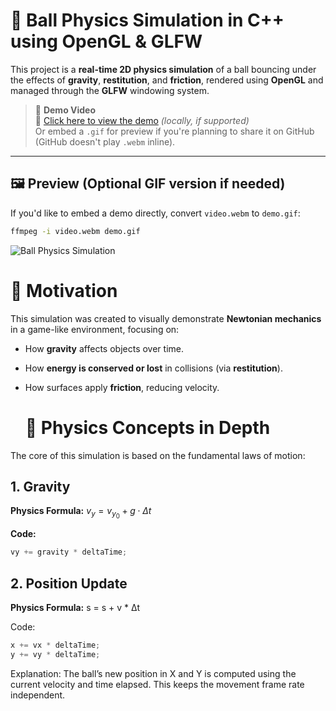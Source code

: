 # 🧪 Ball Physics Simulation in C++ using OpenGL & GLFW

This project is a **real-time 2D physics simulation** of a ball bouncing under the effects of **gravity**, **restitution**, and **friction**, rendered using **OpenGL** and managed through the **GLFW** windowing system.

> 👀 **Demo Video**  
> 🎥 [Click here to view the demo](./video.webm) *(locally, if supported)*  
> Or embed a `.gif` for preview if you're planning to share it on GitHub (GitHub doesn't play `.webm` inline).

---

## 🖼️ Preview (Optional GIF version if needed)

If you'd like to embed a demo directly, convert `video.webm` to `demo.gif`:
```bash
ffmpeg -i video.webm demo.gif
```
![Ball Physics Simulation](demo.gif)

# 🧠 Motivation

This simulation was created to visually demonstrate **Newtonian mechanics** in a game-like environment, focusing on:

* How **gravity** affects objects over time.
* How **energy is conserved or lost** in collisions (via **restitution**).
* How surfaces apply **friction**, reducing velocity.


  # 📐 Physics Concepts in Depth

The core of this simulation is based on the fundamental laws of motion:

## 1. Gravity

**Physics Formula:**
$v_y = v_{y_0} + g \cdot \Delta t$

**Code:**
```cpp
vy += gravity * deltaTime;
```
## 2. Position Update
**Physics Formula:**
s = s + v * Δt

Code:

```cpp
x += vx * deltaTime;
y += vy * deltaTime;
```
Explanation:
The ball’s new position in X and Y is computed using the current velocity and time elapsed. This keeps the movement frame rate independent.

